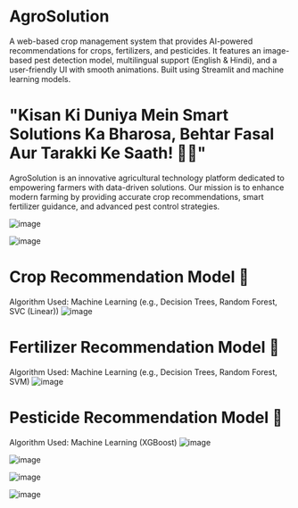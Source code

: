 # AgroSolution
A web-based crop management system that provides AI-powered recommendations for crops, fertilizers, and pesticides. It features an image-based pest detection model, multilingual support (English &amp; Hindi), and a user-friendly UI with smooth animations. Built using Streamlit and machine learning models.

# "Kisan Ki Duniya Mein Smart Solutions Ka Bharosa, Behtar Fasal Aur Tarakki Ke Saath! 🌿🚜"
AgroSolution is an innovative agricultural technology platform dedicated to empowering farmers with data-driven solutions. Our mission is to enhance modern farming by providing accurate crop recommendations, smart fertilizer guidance, and advanced pest control strategies.

![image](https://github.com/user-attachments/assets/1d3f5f7f-242d-4250-a938-d3918440965d)

![image](https://github.com/user-attachments/assets/bc7c84e2-04b0-4016-874a-c906ee339f4b)

# Crop Recommendation Model 🌾
Algorithm Used: Machine Learning (e.g., Decision Trees, Random Forest, SVC (Linear))
![image](https://github.com/user-attachments/assets/34d6d62c-25f9-467a-bf4f-ea2f07d85996)

# Fertilizer Recommendation Model 🌱
Algorithm Used: Machine Learning (e.g., Decision Trees, Random Forest, SVM)
![image](https://github.com/user-attachments/assets/2d1dc543-78c1-4e76-88bd-a7dc5860dd1a)

# Pesticide Recommendation Model 🐛
Algorithm Used: Machine Learning (XGBoost)
![image](https://github.com/user-attachments/assets/8bb1ee50-466e-4651-8b29-8a62811a4d92)

![image](https://github.com/user-attachments/assets/9e527e0f-0dff-4e2f-988e-230deeca5638)

![image](https://github.com/user-attachments/assets/0b5c02ff-4961-4d07-83b5-4b22a14a8916)

![image](https://github.com/user-attachments/assets/b08cdff4-9ea3-4c6e-adc7-15487d7bfb8f)
